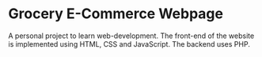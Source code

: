 # Grocery E-Commerce Webpage

A personal project to learn web-development. The front-end of the website is implemented using HTML, CSS and JavaScript. The backend uses PHP. 
